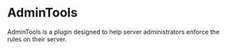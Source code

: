 # AdminTools
AdminTools is a plugin designed to help server administrators enforce the rules on their server.
